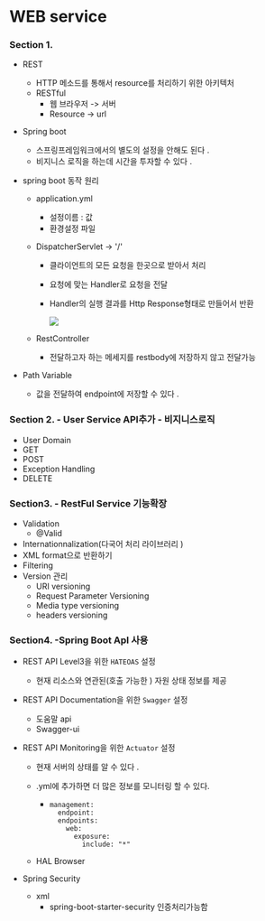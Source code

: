 # WEB service



### Section 1.

- REST 

  - HTTP 메소드를 통해서 resource를 처리하기 위한 아키텍처 
  - RESTful
    - 웹 브라우저  -> 서버 
    - Resource -> url 

- Spring boot 

  - 스프링프레임워크에서의 별도의 설정을 안해도 된다 .
  - 비지니스 로직을 하는데 시간을 투자할 수 있다 .

- spring boot 동작 원리 

  - application.yml 

    - 설정이름 :  값 
    - 환경설정 파일 

  - DispatcherServlet -> '/'

    - 클라이언트의 모든 요청을 한곳으로 받아서 처리

    - 요청에 맞는 Handler로 요청을 전달

    - Handler의 실행 결과를 Http Response형태로 만들어서 반환 

      ![](C:\Users\0516k\OneDrive\Pictures\dispatcherServler.PNG)

  - RestController 

    - 전달하고자 하는 메세지를 restbody에 저장하지 않고 전달가능 

- Path Variable 

  - 값을 전달하여 endpoint에 저장할 수 있다 .



### Section 2.  - User Service API추가  - 비지니스로직

- User Domain
- GET
- POST
- Exception Handling 
- DELETE



### Section3.  - RestFul Service 기능확장 

- Validation
  - @Valid 
- Internationnalization(다국어 처리 라이브러리 )
- XML format으로 반환하기
- Filtering
- Version 관리 
  - URI versioning
  - Request Parameter Versioning
  - Media type versioning
  - headers versioning

### Section4. -Spring Boot ApI 사용 

- REST API Level3을 위한 `HATEOAS` 설정 

  - 현재 리소스와 연관된(호출 가능한 ) 자원 상태 정보를 제공 

- REST API Documentation을 위한 `Swagger` 설정 

  - 도움말 api 
  - Swagger-ui

- REST API Monitoring을 위한 `Actuator` 설정

  - 현재 서버의 상태를 알 수 있다 .

  - .yml에 추가하면 더 많은 정보를 모니터링 할 수 있다.

    - ```
      management:
        endpoint:
        endpoints:
          web:
            exposure:
              include: "*"
      ```

  - HAL Browser 

- Spring Security

  - xml
    - spring-boot-starter-security 인증처리가능함 

